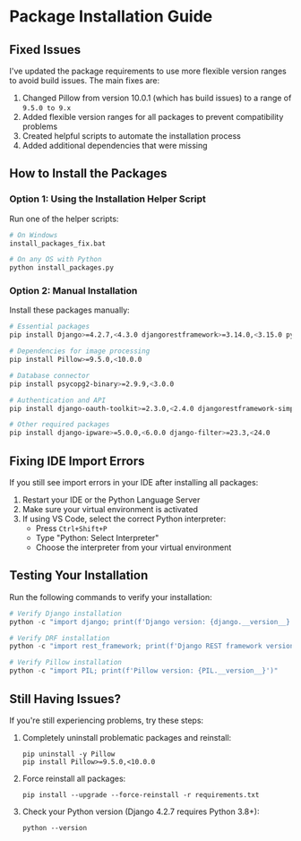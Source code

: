 # Package Installation Guide

## Fixed Issues

I've updated the package requirements to use more flexible version ranges to avoid build issues. The main fixes are:

1. Changed Pillow from version 10.0.1 (which has build issues) to a range of `9.5.0 to 9.x`
2. Added flexible version ranges for all packages to prevent compatibility problems
3. Created helpful scripts to automate the installation process
4. Added additional dependencies that were missing

## How to Install the Packages

### Option 1: Using the Installation Helper Script

Run one of the helper scripts:

```bash
# On Windows
install_packages_fix.bat

# On any OS with Python
python install_packages.py
```

### Option 2: Manual Installation

Install these packages manually:

```bash
# Essential packages
pip install Django>=4.2.7,<4.3.0 djangorestframework>=3.14.0,<3.15.0 python-decouple>=3.8,<4.0

# Dependencies for image processing
pip install Pillow>=9.5.0,<10.0.0

# Database connector
pip install psycopg2-binary>=2.9.9,<3.0.0

# Authentication and API
pip install django-oauth-toolkit>=2.3.0,<2.4.0 djangorestframework-simplejwt>=5.3.0,<6.0.0

# Other required packages
pip install django-ipware>=5.0.0,<6.0.0 django-filter>=23.3,<24.0
```

## Fixing IDE Import Errors

If you still see import errors in your IDE after installing all packages:

1. Restart your IDE or the Python Language Server
2. Make sure your virtual environment is activated
3. If using VS Code, select the correct Python interpreter:
   - Press `Ctrl+Shift+P`
   - Type "Python: Select Interpreter"
   - Choose the interpreter from your virtual environment

## Testing Your Installation

Run the following commands to verify your installation:

```python
# Verify Django installation
python -c "import django; print(f'Django version: {django.__version__}')"

# Verify DRF installation
python -c "import rest_framework; print(f'Django REST framework version: {rest_framework.__version__}')"

# Verify Pillow installation
python -c "import PIL; print(f'Pillow version: {PIL.__version__}')"
```

## Still Having Issues?

If you're still experiencing problems, try these steps:

1. Completely uninstall problematic packages and reinstall:
   ```
   pip uninstall -y Pillow
   pip install Pillow>=9.5.0,<10.0.0
   ```

2. Force reinstall all packages:
   ```
   pip install --upgrade --force-reinstall -r requirements.txt
   ```

3. Check your Python version (Django 4.2.7 requires Python 3.8+):
   ```
   python --version
   ```
